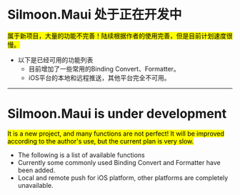 # Silmoon.Maui 处于正在开发中
<mark>属于新项目，大量的功能不完善！陆续根据作者的使用完善，但是目前计划速度很慢。</mark>
- 以下是已经可用的功能列表
  - 目前增加了一些常用的Binding Convert、Formatter。
  - iOS平台的本地和远程推送，其他平台完全不可用。
  
---

# Silmoon.Maui is under development
<mark>It is a new project, and many functions are not perfect! It will be improved according to the author's use, but the current plan is very slow. </mark>
- The following is a list of available functions
- Currently some commonly used Binding Convert and Formatter have been added.
- Local and remote push for iOS platform, other platforms are completely unavailable.
